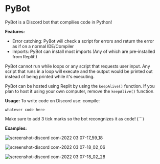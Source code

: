 # PyBot

PyBot is a Discord bot that compilies code in Python!

**Features:**
- Error catching: PyBot will check a script for errors and return the error as if on a normal IDE/Compiler
- Imports: PyBot can install most imports (Any of which are pre-installed from Replit!)

PyBot cannot run while loops or any script that requests user input. Any script that runs in a loop will execute and the output would be printed out instead of being printed while it's executing.

PyBot can be hosted using Replit by using the ```keepAlive()``` function. If you plan to host it using your own computer, remove the ```keepAlive()``` function.

**Usage:**
To write code on Discord use:
compile:
```
whatever code here
```

Make sure to add 3 tick marks so the bot recongnizes it as code! (```)

**Examples:**

![screenshot-discord com-2022 03 07-17_59_18](https://user-images.githubusercontent.com/100868154/157151257-fc5824b8-9bb6-4a11-85cb-9ae4d9ceb809.png)

![screenshot-discord com-2022 03 07-18_02_06](https://user-images.githubusercontent.com/100868154/157151441-e6957f4f-55a9-49f5-9df1-a190218ef62c.png)


![screenshot-discord com-2022 03 07-18_02_28](https://user-images.githubusercontent.com/100868154/157151449-402d102b-869f-4e6b-b6f5-8eb3c6aed025.png)
